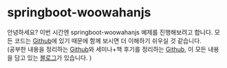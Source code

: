 # springboot-woowahanjs
안녕하세요? 이번 시간엔 springboot-woowahanjs 예제를 진행해보려고 합니다. 모든 코드는 [Github](https://github.com/jojoldu/blog-code/tree/master/springboot-woowahanjs)에 있기 때문에 함께 보시면 더 이해하기 쉬우실 것 같습니다.  
(공부한 내용을 정리하는 [Github](https://github.com/jojoldu/blog-code)와 세미나+책 후기를 정리하는 [Github](https://github.com/jojoldu/review), 이 모든 내용을 담고 있는 [블로그](http://jojoldu.tistory.com/)가 있습니다. )<br/>
 